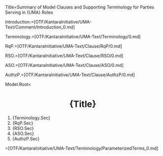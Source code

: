Title=Summary of Model Clauses and Supporting Terminology for Parties Serving in {UMA} Roles

Introduction.=[OTF/KantaraInitiative/UMA-Text/Comment/Introduction_0.md]

Terminology.=[OTF/KantaraInitiative/UMA-Text/Terminology/0.md]

RqP.=[OTF/KantaraInitiative/UMA-Text/Clause/RqP/0.md]

RSO.=[OTF/KantaraInitiative/UMA-Text/Clause/RSO/0.md]

ASO.=[OTF/KantaraInitiative/UMA-Text/Clause/ASO/0.md]
 
AuthzP.=[OTF/KantaraInitiative/UMA-Text/Clause/AuthzP/0.md]

Model.Root=<h1 align="center">{Title}</h1><ol><li>{Terminology.Sec}<li>{RqP.Sec}<li>{RSO.Sec}<li>{ASO.Sec}<li>{AuthzP.Sec}</ol>

=[OTF/KantaraInitiative/UMA-Text/Terminology/ParameterizedTerms_0.md]
